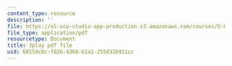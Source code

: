 ```yaml
---
content_type: resource
description: ''
file: https://ol-ocw-studio-app-production.s3.amazonaws.com/courses/5-08j-biological-chemistry-ii-spring-2016/6815dc6cf826436861a1255d31b911cc_JB1YIT1Z-oE.pdf
file_type: application/pdf
resourcetype: Document
title: 3play pdf file
uid: 6815dc6c-f826-4368-61a1-255d31b911cc
---
```

